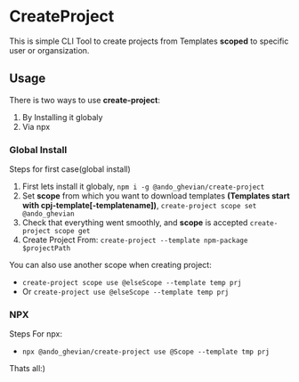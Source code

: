 # CreateProject
This is simple CLI Tool to create projects from Templates **scoped** to specific user or organsization.

## Usage
There is two ways to use **create-project**:
1. By Installing it globaly
2. Via npx

### Global Install
Steps for first case(global install)
1. First lets install it globaly, `npm i -g @ando_ghevian/create-project`
2. Set **scope** from which you want to download templates **(Templates start with cpj-template[-templatename])**, `create-project scope set @ando_ghevian`
3. Check that everything went smoothly, and **scope** is accepted `create-project scope get`
4. Create Project From: `create-project --template npm-package $projectPath`

You can also use another scope when creating project:
- `create-project scope use @elseScope --template temp prj`
- Or `create-project use @elseScope --template temp prj`

### NPX
Steps For npx:
- `npx @ando_ghevian/create-project use @Scope --template tmp prj`

Thats all:)